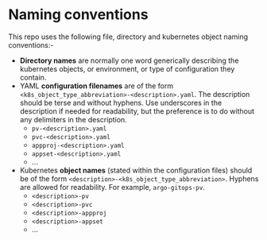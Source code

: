 # Naming conventions

This repo uses the following file, directory and kubernetes object naming conventions:-

- **Directory names** are normally one word generically describing the kubernetes objects, or environment, or type of configuration they contain.
- YAML **configuration filenames** are of the form `<k8s_object_type_abbreviation>-<description>.yaml`. The description should be terse and without hyphens. Use underscores in the description if needed for readability, but the preference is to do without any delimiters in the description.
  - `pv-<description>.yaml`
  - `pvc-<description>.yaml`
  - `appproj-<description>.yaml`
  - `appset-<description>.yaml`
  - ...
- Kubernetes **object names** (stated within the configuration files) should be of the form `<description>-<k8s_object_type_abbreviation>`. Hyphens are allowed for readability. For example, `argo-gitops-pv`.
  - `<description>-pv`
  - `<description>-pvc`
  - `<description>-appproj`
  - `<description>-appset`
  - ...
